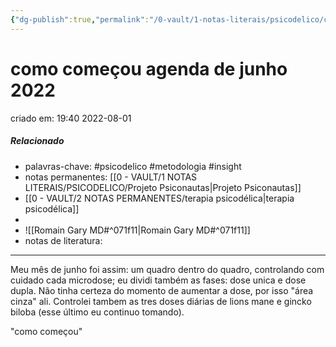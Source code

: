 ```yaml
---
{"dg-publish":true,"permalink":"/0-vault/1-notas-literais/psicodelico/como-comecou-agenda-de-junho-2022/","tags":["psicodelico","metodologia","insight"],"dgHomeLink":true,"dgShowLocalGraph":true,"dgShowFileTree":true,"dgEnableSearch":true}
---
```


# como começou agenda de junho 2022
criado em: 19:40 2022-08-01

##### Relacionado
- palavras-chave: #psicodelico #metodologia #insight 
- notas permanentes: [[0 - VAULT/1 NOTAS LITERAIS/PSICODELICO/Projeto Psiconautas\|Projeto Psiconautas]]  
- [[0 - VAULT/2 NOTAS PERMANENTES/terapia psicodélica\|terapia psicodélica]]
- 
- ![[Romain Gary MD#^071f11\|Romain Gary MD#^071f11]]
- notas de literatura: 

---

Meu mês de junho foi assim: um quadro dentro do quadro, controlando com cuidado cada microdose; eu dividi também as fases: dose unica e dose dupla. Não tinha certeza do momento de aumentar a dose, por isso "área cinza" ali. 
Controlei tambem as tres doses diárias de lions mane e gincko biloba (esse último eu continuo tomando).

"como começou"

